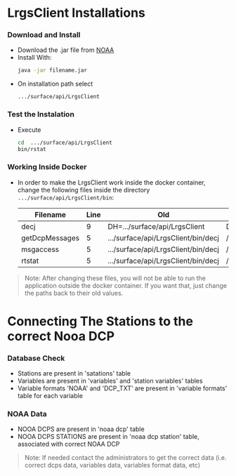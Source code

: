 # LrgsClient Installations
### Download and Install
 - Download the .jar file from [NOAA](https://dcs2.noaa.gov/)
 - Install With:
    ```sh
    java -jar filename.jar
    ```
 - On installation path select
    ```
    .../surface/api/LrgsClient
    ```
### Test the Instalation
 - Execute
 
    ```sh
    cd  .../surface/api/LrgsClient
    bin/rstat
    ```
### Working Inside Docker
 - In order to make the LrgsClient work inside the docker container, change the following files inside the directory `.../surface/api/LrgsClient/bin`:

    | Filename       | Line | Old                                 | New                          |
    | -------------- | ---- | ----------------------------------- | ---------------------------- |
    | decj           | 9    | DH=.../surface/api/LrgsClient       | DH=/surface/LrgsClient       |
    | getDcpMessages | 5    | .../surface/api/LrgsClient/bin/decj | /surface/LrgsClient/bin/decj |
    | msgaccess      | 5    | .../surface/api/LrgsClient/bin/decj | /surface/LrgsClient/bin/decj |
    | rtstat         | 5    | .../surface/api/LrgsClient/bin/decj | /surface/LrgsClient/bin/decj |

> Note: After changing these files, you will not be able to run the application outside the docker container. If you want that, just change the paths back to their old values.

# Connecting The Stations to the correct Nooa DCP

### Database Check
 -  Stations are present in 'satations' table
 -  Variables are present in 'variables' and 'station variables' tables
 -  Variable formats 'NOAA' and 'DCP_TXT' are present in 'variable formats' table for each variable

### NOAA Data
 - NOOA DCPS are present in 'noaa dcp' table
 - NOOA DCPS STATIONS are present in 'noaa dcp station' table, associated with correct NOAA DCP

> Note: If needed contact the administrators to get the correct data (i.e. correct dcps data, variables data, variables format data, etc)
